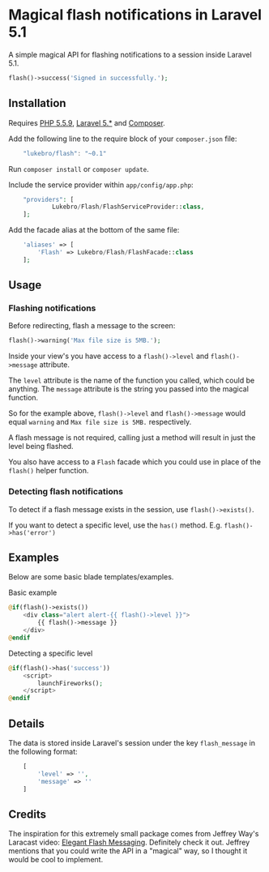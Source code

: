 # Magical flash notifications in Laravel 5.1

A simple magical API for flashing notifications to a session inside Laravel 5.1.

```php
flash()->success('Signed in successfully.');
```

## Installation

Requires [PHP 5.5.9](http://php.net), [Laravel 5.*](http://github.com/laravel/laravel) and [Composer](http://getcomposer.org).

Add the following line to the require block of your `composer.json` file: 
```js
	"lukebro/flash": "~0.1"
```

Run `composer install` or `composer update`.

Include the service provider within `app/config/app.php`:
```php
	"providers": [
			Lukebro/Flash/FlashServiceProvider::class,
	];
```

Add the facade alias at the bottom of the same file:
```php
	'aliases' => [
	    'Flash' => Lukebro/Flash/FlashFacade::class
	];
```

## Usage

### Flashing notifications

Before redirecting, flash a message to the screen:

```php
flash()->warning('Max file size is 5MB.');
```

Inside your view's you have access to a `flash()->level` and `flash()->message` attribute.

The `level` attribute is the name of the function you called, which could be anything.
The `message` attribute is the string you passed into the magical function.

So for the example above, `flash()->level` and `flash()->message` would equal `warning` and `Max file size is 5MB.` respectively.

A flash message is not required, calling just a method will result in just the level being flashed.

You also have access to a `Flash` facade which you could use in place of the `flash()` helper function.

### Detecting flash notifications

To detect if a flash message exists in the session, use `flash()->exists()`.

If you want to detect a specific level, use the `has()` method.  E.g. `flash()->has('error')`

## Examples

Below are some basic blade templates/examples.


Basic example
```php
@if(flash()->exists())
	<div class="alert alert-{{ flash()->level }}">
		{{ flash()->message }}
	</div>
@endif
```

Detecting a specific level
```php
@if(flash()->has('success'))
	<script>
		launchFireworks();
	</script>
@endif
```

## Details

The data is stored inside Laravel's session under the key `flash_message` in the following format:

```php
	[
		'level' => '',
		'message' => ''
	]
```

## Credits

The inspiration for this extremely small package comes from Jeffrey Way's Laracast video: [Elegant Flash Messaging](https://laracasts.com/series/build-project-flyer-with-me/episodes/9).
Definitely check it out.  Jeffrey mentions that you could write the API in a "magical" way, so I thought it would be cool to implement.
